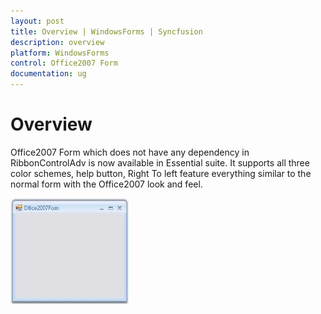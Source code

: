 ```yaml
---
layout: post
title: Overview | WindowsForms | Syncfusion
description: overview
platform: WindowsForms
control: Office2007 Form
documentation: ug
---
```


# Overview

Office2007 Form which does not have any dependency in RibbonControlAdv is now available in Essential suite. It supports all three color schemes, help button, Right To left feature everything similar to the normal form with the Office2007 look and feel.

![](Office2007-Form_images/Office2007-Form_img1.jpeg)